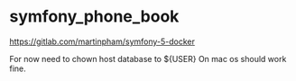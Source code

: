 # symfony_phone_book


https://gitlab.com/martinpham/symfony-5-docker

For now need to chown host database to ${USER}
On mac os should work fine.